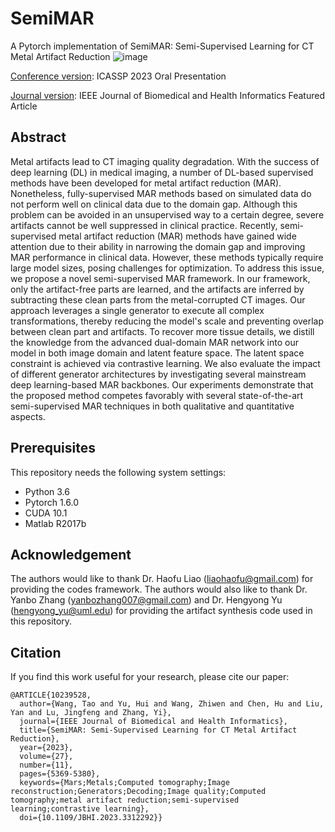 # SemiMAR
A Pytorch implementation of SemiMAR: Semi-Supervised Learning for CT Metal Artifact Reduction
![image](https://github.com/zjk1988/SemiMAR/blob/main/overview.png)

[Conference version](https://ieeexplore.ieee.org/abstract/document/10095681/): ICASSP 2023 Oral Presentation

[Journal version](https://ieeexplore.ieee.org/abstract/document/10239528/): IEEE Journal of Biomedical and Health Informatics Featured Article

## Abstract
Metal artifacts lead to CT imaging quality degradation. With the success of deep learning (DL) in medical imaging, a number of DL-based supervised methods have been developed for metal artifact reduction (MAR). Nonetheless, fully-supervised MAR methods based on simulated data do not perform well on clinical data due to the domain gap. Although this problem can be avoided in an unsupervised way to a certain degree, severe artifacts cannot be well suppressed in clinical practice. Recently, semi-supervised metal artifact reduction (MAR) methods have gained wide attention due to their ability in narrowing the domain gap and improving MAR performance in clinical data. However, these methods typically require large model sizes, posing challenges for optimization. To address this issue, we propose a novel semi-supervised MAR framework. In our framework, only the artifact-free parts are learned, and the artifacts are inferred by subtracting these clean parts from the metal-corrupted CT images. Our approach leverages a single generator to execute all complex transformations, thereby reducing the model's scale and preventing overlap between clean part and artifacts. To recover more tissue details, we distill the knowledge from the advanced dual-domain MAR network into our model in both image domain and latent feature space. The latent space constraint is achieved via contrastive learning. We also evaluate the impact of different generator architectures by investigating several mainstream deep learning-based MAR backbones. Our experiments demonstrate that the proposed method competes favorably with several state-of-the-art semi-supervised MAR techniques in both qualitative and quantitative aspects.

## Prerequisites
This repository needs the following system settings:

 - Python 3.6 
 - Pytorch 1.6.0
 - CUDA 10.1
 - Matlab R2017b



## Acknowledgement
The authors would like to thank Dr. Haofu Liao (liaohaofu@gmail.com) for providing the codes framework. The authors would also like to thank Dr. Yanbo Zhang (yanbozhang007@gmail.com) and Dr. Hengyong Yu (hengyong_yu@uml.edu) for providing the artifact synthesis code used in this repository. 


## Citation
If you find this work useful for your research, please cite our paper:
```
@ARTICLE{10239528,
  author={Wang, Tao and Yu, Hui and Wang, Zhiwen and Chen, Hu and Liu, Yan and Lu, Jingfeng and Zhang, Yi},
  journal={IEEE Journal of Biomedical and Health Informatics}, 
  title={SemiMAR: Semi-Supervised Learning for CT Metal Artifact Reduction}, 
  year={2023},
  volume={27},
  number={11},
  pages={5369-5380},
  keywords={Mars;Metals;Computed tomography;Image reconstruction;Generators;Decoding;Image quality;Computed tomography;metal artifact reduction;semi-supervised learning;contrastive learning},
  doi={10.1109/JBHI.2023.3312292}}
```
